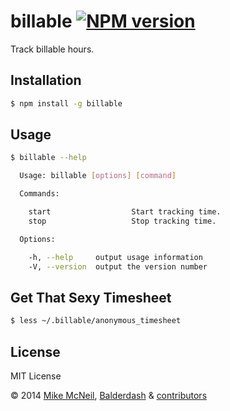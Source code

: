 billable  [![NPM version](https://badge.fury.io/js/billable.png)](http://badge.fury.io/js/billable)
========



Track billable hours.


## Installation

```sh
$ npm install -g billable
```

## Usage

```sh
$ billable --help

  Usage: billable [options] [command]

  Commands:

    start                  Start tracking time.
    stop                   Stop tracking time.

  Options:

    -h, --help     output usage information
    -V, --version  output the version number
```



## Get That Sexy Timesheet

```sh
$ less ~/.billable/anonymous_timesheet
```


## License

MIT License

&copy; 2014 [Mike McNeil](http://michaelmcneil.com), [Balderdash](http://balderdash.co) & [contributors](https://github.com/balderdashy/billable/graphs/contributors)
